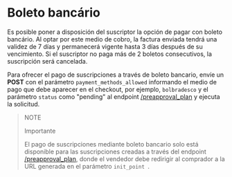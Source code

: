 # Boleto bancário

Es posible poner a disposición del suscriptor la opción de pagar con boleto bancário. Al optar por este medio de cobro, la factura enviada tendrá una validez de 7 días y permanecerá vigente hasta 3 días después de su vencimiento. Si el suscriptor no paga más de 2 boletos consecutivos, la suscripción será cancelada.

Para ofrecer el pago de suscripciones a través de boleto bancario, envíe un **POST** con el parámetro `payment_methods_allowed` informando el medio de pago que debe aparecer en el checkout, por ejemplo, `bolbradesco` y el parámetro `status` como "pending" al endpoint [/preapproval_plan](/developers/es/reference/subscriptions/_preapproval_plan/post) y ejecuta la solicitud.

> NOTE
>
> Importante
>
> El pago de suscripciones mediante boleto bancario solo está disponible para las suscripciones creadas a través del endpoint [/preapproval_plan](/developers/es/reference/subscriptions/_preapproval_plan/post), donde el vendedor debe redirigir al comprador a la URL generada en el parámetro `init_point `.